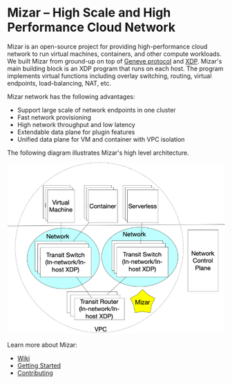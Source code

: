 # Mizar – High Scale and High Performance Cloud Network

Mizar is an open-source project for providing high-performance cloud network to run virtual machines, containers, and other compute workloads. We built Mizar from ground-up on top of [Geneve protocol](https://tools.ietf.org/html/draft-ietf-nvo3-geneve-08) and [XDP](https://prototype-kernel.readthedocs.io/en/latest/networking/XDP/). Mizar's main building block is an XDP program that runs on each host. The program implements virtual functions including overlay switching, routing, virtual endpoints, load-balancing, NAT, etc.

Mizar network has the following advantages:

- Support large scale of network endpoints in one cluster
- Fast network provisioning
- High network throughput and low latency
- Extendable data plane for plugin features
- Unified data plane for VM and container with VPC isolation

The following diagram illustrates Mizar's high level architecture.

![Mizar Overview](Mizar.png)

Learn more about Mizar:
- [Wiki](https://github.com/futurewei-cloud/Mizar/wiki)
- [Getting Started](https://github.com/futurewei-cloud/Mizar/wiki)
- [Contributing](https://github.com/futurewei-cloud/mizar/wiki/Contributing)